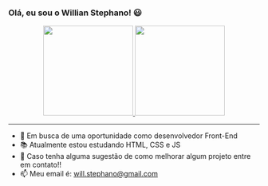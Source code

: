 ### Olá, eu sou o Willian Stephano! 😃

<div align="center">
  <a href=https://github.com/WillianStephano">
    <img height="180em" src="https://github-readme-stats.vercel.app/api?username=willianstephano&show_icons=true&theme=nord&include_all_commits=true&count_private=true"/>
    <img height="180em" src="https://github-readme-stats.vercel.app/api/top-langs/?username=willianstephano&layout=compact&langs_count=7&theme=nord"/>
  </a>                                                                                                                                                
</div>

---
- 💼 Em busca de uma oportunidade como desenvolvedor Front-End
- 📚 Atualmente estou estudando HTML, CSS e JS
- 🤔 Caso tenha alguma sugestão de como melhorar algum projeto entre em contato!!
- 📫 Meu email é: will.stephano@gmail.com
